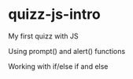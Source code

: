 # quizz-js-intro
My first quizz with JS

Using prompt() and alert() functions

Working with if/else if and else
